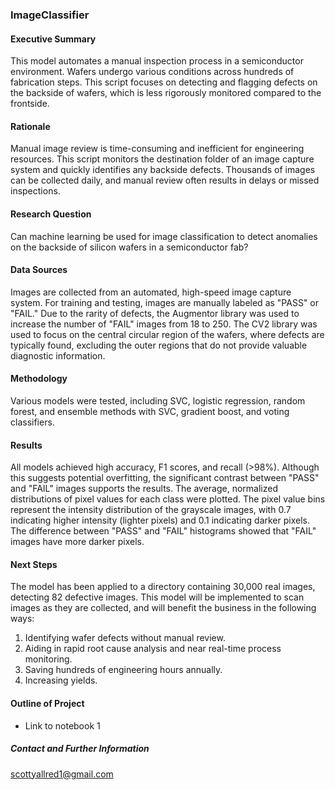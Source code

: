 ### ImageClassifier

#### Executive Summary
This model automates a manual inspection process in a semiconductor environment. Wafers undergo various conditions across hundreds of fabrication steps. This script focuses on detecting and flagging defects on the backside of wafers, which is less rigorously monitored compared to the frontside.

#### Rationale
Manual image review is time-consuming and inefficient for engineering resources. This script monitors the destination folder of an image capture system and quickly identifies any backside defects. Thousands of images can be collected daily, and manual review often results in delays or missed inspections.

#### Research Question
Can machine learning be used for image classification to detect anomalies on the backside of silicon wafers in a semiconductor fab?

#### Data Sources
Images are collected from an automated, high-speed image capture system. For training and testing, images are manually labeled as "PASS" or "FAIL." Due to the rarity of defects, the Augmentor library was used to increase the number of "FAIL" images from 18 to 250. The CV2 library was used to focus on the central circular region of the wafers, where defects are typically found, excluding the outer regions that do not provide valuable diagnostic information.

#### Methodology
Various models were tested, including SVC, logistic regression, random forest, and ensemble methods with SVC, gradient boost, and voting classifiers.

#### Results
All models achieved high accuracy, F1 scores, and recall (>98%). Although this suggests potential overfitting, the significant contrast between "PASS" and "FAIL" images supports the results. The average, normalized distributions of pixel values for each class were plotted. The pixel value bins represent the intensity distribution of the grayscale images, with 0.7 indicating higher intensity (lighter pixels) and 0.1 indicating darker pixels. The difference between "PASS" and "FAIL" histograms showed that "FAIL" images have more darker pixels.

#### Next Steps
The model has been applied to a directory containing 30,000 real images, detecting 82 defective images. This model will be implemented to scan images as they are collected, and will benefit the business in the following ways:
1. Identifying wafer defects without manual review.
2. Aiding in rapid root cause analysis and near real-time process monitoring.
3. Saving hundreds of engineering hours annually.
4. Increasing yields.

#### Outline of Project
- Link to notebook 1

##### Contact and Further Information
scottyallred1@gmail.com
